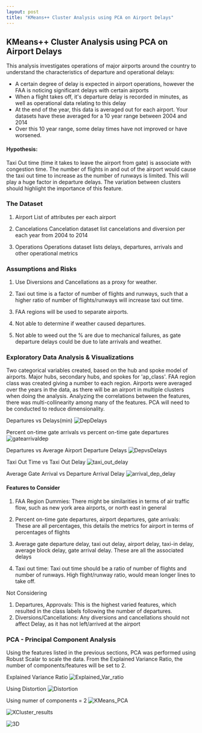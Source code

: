 ```yaml
---
layout: post
title: "KMeans++ Cluster Analysis using PCA on Airport Delays"
---
```


## KMeans++ Cluster Analysis using PCA on Airport Delays

This analysis investigates operations of major airports around the country to understand the characteristics of departure and operational delays:
- A certain degree of delay is expected in airport operations, however the FAA is noticing significant delays with certain airports
- When a flight takes off, it's departure delay is recorded in minutes, as well as operational data relating to this delay
- At the end of the year, this data is averaged out for each airport. Your datasets have these averaged for a 10 year range between 2004 and 2014
- Over this 10 year range, some delay times have not improved or have worsened.

#### Hypothesis:
Taxi Out time (time it takes to leave the airport from gate) is associate with congestion time. The number of flights in and out of the airport would cause the taxi out time to increase as the number of runways is limited. This will play a huge factor in departure delays. The variation between clusters should highlight the importance of this feature.

### The Dataset
1) Airport
List of attributes per each airport

2) Cancelations
Cancelation dataset list cancelations and diversion per each year from 2004 to 2014

3) Operations
Operations dataset lists delays, departures, arrivals and other operational metrics

### Assumptions and Risks
1) Use Diversions and Cancellations as a proxy for weather.

2) Taxi out time is a factor of number of flights and runways, such that a higher ratio of number of flights/runways will increase taxi out time.

3) FAA regions will be used to separate airports.

4) Not able to determine if weather caused departures.

5) Not able to weed out the % are due to mechanical failures, as gate departure delays could be due to late arrivals and weather.

### Exploratory Data Analysis & Visualizations

Two categorical variables created, based on the hub and spoke model of airports. Major hubs, secondary hubs, and spokes for 'ap_class'. FAA region class was created giving a number to each region. Airports were averaged over the years in the data, as there will be an airport in multiple clusters when doing the analysis. Analyzing the correlations between the features, there was multi-collinearity among many of the features. PCA will need to be conducted to reduce dimensionality.

Departures vs Delays(min)
![DepDelays](https://github.com/adalal80/adalal80.github.io/blob/master/images/Project7/DepDelays.png?raw=true)

Percent on-time gate arrivals vs percent on-time gate departures
![gatearrivaldep](https://github.com/adalal80/adalal80.github.io/blob/master/images/Project7/gate_arrival_departures.png?raw=true)

Departures vs Average Airport Departure Delays
![DepvsDelays](https://github.com/adalal80/adalal80.github.io/blob/master/images/Project7/DeparturesvsDelays.png?raw=true)

Taxi Out Time vs Taxi Out Delay
![taxi_out_delay](https://github.com/adalal80/adalal80.github.io/blob/master/images/Project7/taxi_out_delay.png?raw=true)

Average Gate Arrival vs Departure Arrival Delay
![arrival_dep_delay](https://github.com/adalal80/adalal80.github.io/blob/master/images/Project7/arrival_dep_delay.png?raw=true)

#### Features to Consider

1. FAA Region Dummies: There might be similarities in terms of air traffic flow, such as new york area airports, or north east in general

2. Percent on-time gate departures, airport departures, gate arrivals: These are all percentages, this details the metrics for airport in terms of percentages of flights

3. Average gate departure delay, taxi out delay, airport delay, taxi-in delay, average block delay, gate arrival delay. These are all the associated delays

4. Taxi out time: Taxi out time should be a ratio of number of flights and number of runways. High flight/runway ratio, would mean longer lines to take off.

Not Considering
1. Departures, Approvals: This is the highest varied features, which resulted in the class labels following the number of departures.
2. Diversions/Cancellations: Any diversions and cancellations should not affect Delay, as it has not left/arrived at the airport


### PCA - Principal Component Analysis

Using the features listed in the previous sections, PCA was performed using Robust Scalar to scale the data. From the Explained Variance Ratio, the number of components/features will be set to 2. 

Explained Variance Ratio
![Explained_Var_ratio](https://github.com/adalal80/adalal80.github.io/blob/master/images/Project7/ExplainedVarianceRatio.png?raw=true)

Using Distortion
![Distortion](https://github.com/adalal80/adalal80.github.io/blob/master/images/Project7/Distortion_Kmeans.png?raw=true)

Using numer of components = 2
![KMeans_PCA](https://github.com/adalal80/adalal80.github.io/blob/master/images/Project7/KMeans_PCA.png?raw=true)

![XCluster_results](https://github.com/adalal80/adalal80.github.io/blob/master/images/Project7/Xcluster_result.png?raw=true)

![3D](https://github.com/adalal80/adalal80.github.io/blob/master/images/Project7/3D.png?raw=true)

